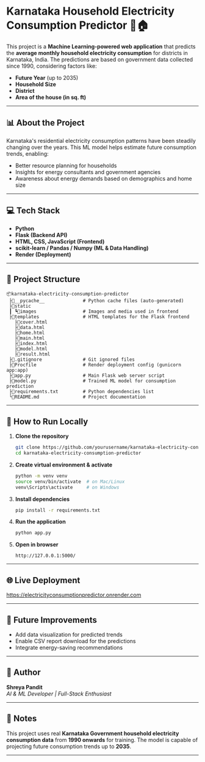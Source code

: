 # Karnataka Household Electricity Consumption Predictor 🔦🏠

This project is a **Machine Learning-powered web application** that predicts the **average monthly household electricity consumption** for districts in Karnataka, India. The predictions are based on government data collected since 1990, considering factors like:

- **Future Year** (up to 2035)
- **Household Size**
- **District**
- **Area of the house (in sq. ft)**

---

## 📊 About the Project

Karnataka's residential electricity consumption patterns have been steadily changing over the years. This ML model helps estimate future consumption trends, enabling:
- Better resource planning for households
- Insights for energy consultants and government agencies
- Awareness about energy demands based on demographics and home size

---

## 💻 Tech Stack

- **Python**
- **Flask (Backend API)**
- **HTML, CSS, JavaScript (Frontend)**
- **scikit-learn / Pandas / Numpy (ML & Data Handling)**
- **Render (Deployment)**

---

## 📁 Project Structure

```
📦karnataka-electricity-consumption-predictor
 ├📂__pycache__              # Python cache files (auto-generated)
 ├📂static
 ┃ ┗📂images                 # Images and media used in frontend
 ├📂templates                # HTML templates for the Flask frontend
   ├📄cover.html
   ├📄data.html
   ├📄home.html
   ├📄main.html
   ├📄index.html
   ├📄model.html
   ├📄result.html
 ├📄.gitignore               # Git ignored files
 ├📄Procfile                 # Render deployment config (gunicorn app:app)
 ├📄app.py                   # Main Flask web server script
 ├📄model.py                 # Trained ML model for consumption prediction
 ├📄requirements.txt         # Python dependencies list
 └📄README.md                # Project documentation
```

---

## 🚀 How to Run Locally

1. **Clone the repository**
   ```bash
   git clone https://github.com/yourusername/karnataka-electricity-consumption-predictor.git
   cd karnataka-electricity-consumption-predictor
   ```

2. **Create virtual environment & activate**
   ```bash
   python -m venv venv
   source venv/bin/activate  # on Mac/Linux
   venv\Scripts\activate     # on Windows
   ```

3. **Install dependencies**
   ```bash
   pip install -r requirements.txt
   ```

4. **Run the application**
   ```bash
   python app.py
   ```

5. **Open in browser**
   ```
   http://127.0.0.1:5000/
   ```

---

## 🌐 Live Deployment  
https://electricityconsumptionpredictor.onrender.com

---

## 📢 Future Improvements

- Add data visualization for predicted trends
- Enable CSV report download for the predictions
- Integrate energy-saving recommendations

---

## 📝 Author

**Shreya Pandit**  
*AI & ML Developer | Full-Stack Enthusiast*

---

## 📌 Notes

This project uses real **Karnataka Government household electricity consumption data** from **1990 onwards** for training. The model is capable of projecting future consumption trends up to **2035**.

---

